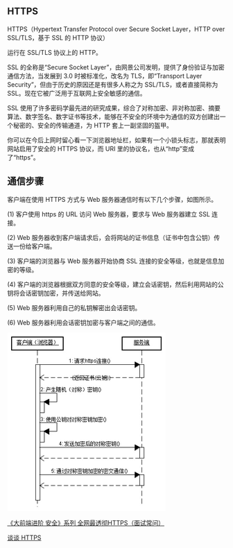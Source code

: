 ## HTTPS

HTTPS（Hypertext Transfer Protocol over Secure Socket Layer，HTTP over SSL/TLS，基于 SSL 的 HTTP 协议）

运行在 SSL/TLS 协议上的 HTTP。

SSL 的全称是“Secure Socket Layer”，由网景公司发明，提供了身份验证与加密通信方法，当发展到 3.0 时被标准化，改名为 TLS，即“Transport Layer Security”，但由于历史的原因还是有很多人称之为 SSL/TLS，或者直接简称为 SSL。现在它被广泛用于互联网上安全敏感的通信。

SSL 使用了许多密码学最先进的研究成果，综合了对称加密、非对称加密、摘要算法、数字签名、数字证书等技术，能够在不安全的环境中为通信的双方创建出一个秘密的、安全的传输通道，为 HTTP 套上一副坚固的盔甲。

你可以在今后上网时留心看一下浏览器地址栏，如果有一个小锁头标志，那就表明网站启用了安全的 HTTPS 协议，而 URI 里的协议名，也从“http”变成了“https”。

## 通信步骤

客户端在使用 HTTPS 方式与 Web 服务器通信时有以下几个步骤，如图所示。

(1) 客户使用 https 的 URL 访问 Web 服务器，要求与 Web 服务器建立 SSL 连接。

(2) Web 服务器收到客户端请求后，会将网站的证书信息（证书中包含公钥）传送一份给客户端。

(3) 客户端的浏览器与 Web 服务器开始协商 SSL 连接的安全等级，也就是信息加密的等级。

(4) 客户端的浏览器根据双方同意的安全等级，建立会话密钥，然后利用网站的公钥将会话密钥加密，并传送给网站。

(5) Web 服务器利用自己的私钥解密出会话密钥。

(6) Web 服务器利用会话密钥加密与客户端之间的通信。

![HTTPS 方式与 Web 服务器通信的步骤](./images/https.jpeg)

[《大前端进阶 安全》系列 全网最透彻HTTPS（面试常问）](https://mp.weixin.qq.com/s/uUGy94fp3x8khCTR0gZeJA)

[谈谈 HTTPS](https://juejin.cn/post/6844903504046211079)
